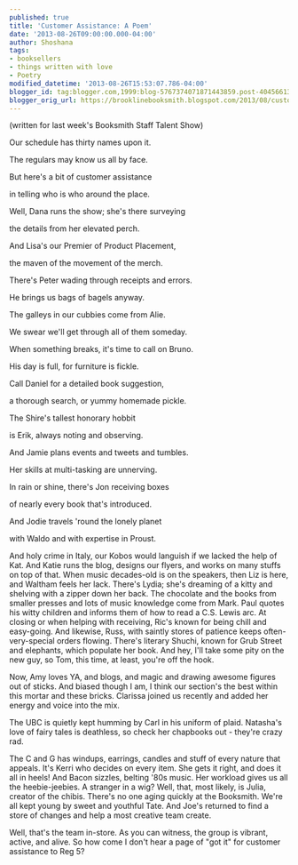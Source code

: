 ```yaml
---
published: true
title: 'Customer Assistance: A Poem'
date: '2013-08-26T09:00:00.000-04:00'
author: Shoshana
tags:
- booksellers
- things written with love
- Poetry
modified_datetime: '2013-08-26T15:53:07.786-04:00'
blogger_id: tag:blogger.com,1999:blog-5767374071871443859.post-404566135901953283
blogger_orig_url: https://brooklinebooksmith.blogspot.com/2013/08/customer-assistance-poem.html
---
```

(written for last week's Booksmith Staff Talent Show)




Our schedule has thirty names upon it.

The regulars may know us all by face.

But here's a bit of customer assistance

in telling who is who around the place.

Well, Dana runs the show; she's there surveying

the details from her elevated perch.

And Lisa's our Premier of Product Placement,

the maven of the movement of the merch.

There's Peter wading through receipts and errors.

He brings us bags of bagels anyway.

The galleys in our cubbies come from Alie.

We swear we'll get through all of them someday.

When something breaks, it's time to call on Bruno.

His day is full, for furniture is fickle.

Call Daniel for a detailed book suggestion,

a thorough search, or yummy homemade pickle.

The Shire's tallest honorary hobbit

is Erik, always noting and observing.

And Jamie plans events and tweets and tumbles.

Her skills at multi-tasking are unnerving.

In rain or shine, there's Jon receiving boxes

of nearly every book that's introduced.

And Jodie travels 'round the lonely planet

with Waldo and with expertise in Proust.

And holy crime in Italy, our Kobos
would languish if we lacked the help of Kat.
And Katie runs the blog, designs our flyers,
and works on many stuffs on top of that.
When music decades-old is on the speakers,
then Liz is here, and Waltham feels her lack.
There's Lydia; she's dreaming of a kitty
and shelving with a zipper down her back.
The chocolate and the books from smaller presses
and lots of music knowledge come from Mark.
Paul quotes his witty children and informs them
of how to read a C.S. Lewis arc.
At closing or when helping with receiving,
Ric's known for being chill and easy-going.
And likewise, Russ, with saintly stores of patience
keeps often-very-special orders flowing.
There's literary Shuchi, known for Grub Street
and elephants, which populate her book.
And hey, I'll take some pity on the new guy,
so Tom, this time, at least, you're off the hook.

Now, Amy loves YA, and blogs, and magic
and drawing awesome figures out of sticks.
And biased though I am, I think our section's
the best within this mortar and these bricks.
Clarissa joined us recently and added
her energy and voice into the mix.

The UBC is quietly kept humming
by Carl in his uniform of plaid.
Natasha's love of fairy tales is deathless,
so check her chapbooks out - they're crazy rad.




The C and G has windups, earrings, candles
and stuff of every nature that appeals.
It's Kerri who decides on every item.
She gets it right, and does it all in heels!
And Bacon sizzles, belting '80s music.
Her workload gives us all the heebie-jeebies.
A stranger in a wig? Well, that, most likely,
is Julia, creator of the chibis.
There's no one aging quickly at the Booksmith.
We're all kept young by sweet and youthful Tate.
And Joe's returned to find a store of changes
and help a most creative team create.

Well, that's the team in-store. As you can witness,
the group is vibrant, active, and alive.
So how come I don't hear a page of "got it"
for customer assistance to Reg 5?